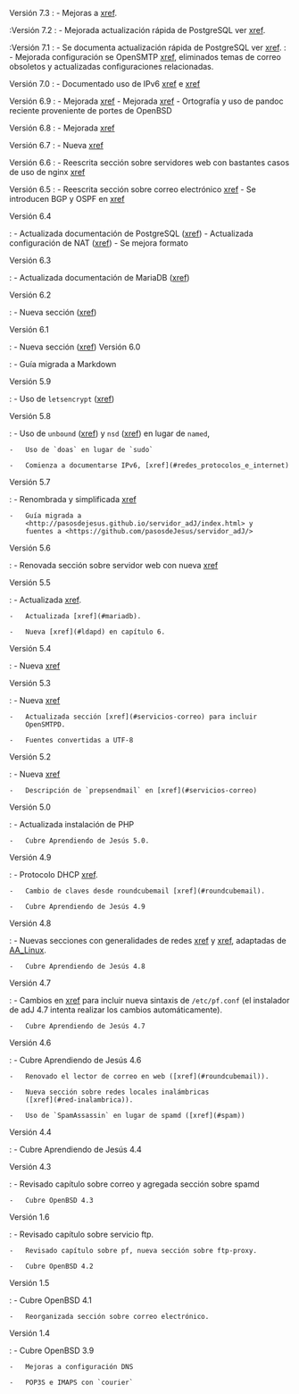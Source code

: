 Versión 7.3
:   - Mejoras a [xref](#postgresql).

:Versión 7.2
:   - Mejorada actualización rápida de PostgreSQL ver [xref](#pg-upgrade).

:Versión 7.1
:   - Se documenta actualización rápida de PostgreSQL ver [xref](#pg-upgrade).
:   - Mejorada configuración se OpenSMTP [xref](#opensmtpd), eliminados
      temas de correo obsoletos y actualizadas configuraciones relacionadas.

Versión 7.0
:   - Documentado uso de IPv6 [xref](#redes_protocolos_e_internet) e [xref](#dispositivos_de_interconexion)

Versión 6.9
:   - Mejorada [xref](#mariadb)
    - Mejorada [xref](#pf)
    - Ortografía y uso de pandoc reciente proveniente de portes de OpenBSD

Versión 6.8
:   - Mejorada [xref](#ldapd)

Versión 6.7
:   - Nueva [xref](#jaula-sftp)

Versión 6.6
:   - Reescrita sección sobre servidores web con bastantes casos de uso de nginx [xref](#servidor-web)

Versión 6.5
:   - Reescrita sección sobre correo electrónico [xref](#servicios-correo)
    - Se introducen BGP y OSPF en [xref](#redes_protocolos_e_internet)

Versión 6.4

:   - Actualizada documentación de PostgreSQL ([xref](#postgresql))
    - Actualizada configuración de NAT ([xref](#nat))
    - Se mejora formato

Versión 6.3

:   - Actualizada documentación de MariaDB ([xref](#mariadb))

Versión 6.2

:   - Nueva sección  ([xref](#base-postgresql-remota))

Versión 6.1

:   - Nueva sección  ([xref](#autoridad_certificadora))
Versión 6.0

:   -   Guía migrada a Markdown

Versión 5.9

:   -   Uso de `letsencrypt` ([xref](#letsencrypt))

Versión 5.8

:   -   Uso de `unbound` ([xref](#unbound)) y `nsd` ([xref](#nsd)) en
        lugar de `named`,

    -   Uso de `doas` en lugar de `sudo`

    -   Comienza a documentarse IPv6, [xref](#redes_protocolos_e_internet)

Versión 5.7

:   -   Renombrada y simplificada [xref](#mariadb)

    -   Guía migrada a
        <http://pasosdejesus.github.io/servidor_adJ/index.html> y
        fuentes a <https://github.com/pasosdeJesus/servidor_adJ/>

Versión 5.6

:   -   Renovada sección sobre servidor web con nueva
        [xref](#openbsd-httpd)

Versión 5.5

:   -   Actualizada [xref](#opensmtpd).

    -   Actualizada [xref](#mariadb).

    -   Nueva [xref](#ldapd) en capítulo 6.

Versión 5.4

:   -   Nueva [xref](#nginx)

Versión 5.3

:	-   Nueva [xref](#dovecot)

	-   Actualizada sección [xref](#servicios-correo) para incluir
        OpenSMTPD.

	-   Fuentes convertidas a UTF-8

Versión 5.2

:   -   Nueva [xref](#postgresql-cotejacion)

    -   Descripción de `prepsendmail` en [xref](#servicios-correo)

Versión 5.0

:   -   Actualizada instalación de PHP 

    -   Cubre Aprendiendo de Jesús 5.0.

Versión 4.9

:   -   Protocolo DHCP [xref](#dhcp).

    -   Cambio de claves desde roundcubemail [xref](#roundcubemail).

    -   Cubre Aprendiendo de Jesús 4.9

Versión 4.8

:   -   Nuevas secciones con generalidades de redes
        [xref](#redes_protocolos_e_internet) y [xref](#ipv4), adaptadas de
        [AA_Linux](#biblio).

    -   Cubre Aprendiendo de Jesús 4.8

Versión 4.7

:   -   Cambios en [xref](#direcciones_enrutamiento_transporte_y_cortafuegos) para
        incluir nueva sintaxis de `/etc/pf.conf` (el instalador de adJ
        4.7 intenta realizar los cambios automáticamente).

    -   Cubre Aprendiendo de Jesús 4.7

Versión 4.6

:   -   Cubre Aprendiendo de Jesús 4.6

    -   Renovado el lector de correo en web ([xref](#roundcubemail)).

    -   Nueva sección sobre redes locales inalámbricas
        ([xref](#red-inalambrica)).

    -   Uso de `SpamAssassin` en lugar de spamd ([xref](#spam))

Versión 4.4

:   -   Cubre Aprendiendo de Jesús 4.4

Versión 4.3

:   -   Revisado capítulo sobre correo y agregada sección sobre spamd

    -   Cubre OpenBSD 4.3

Versión 1.6

:   -   Revisado capítulo sobre servicio ftp.

    -   Revisado capítulo sobre pf, nueva sección sobre ftp-proxy.

    -   Cubre OpenBSD 4.2

Versión 1.5

:   -   Cubre OpenBSD 4.1

    -   Reorganizada sección sobre correo electrónico.

Versión 1.4

:   -   Cubre OpenBSD 3.9

    -   Mejoras a configuración DNS

    -   POP3S e IMAPS con `courier`


